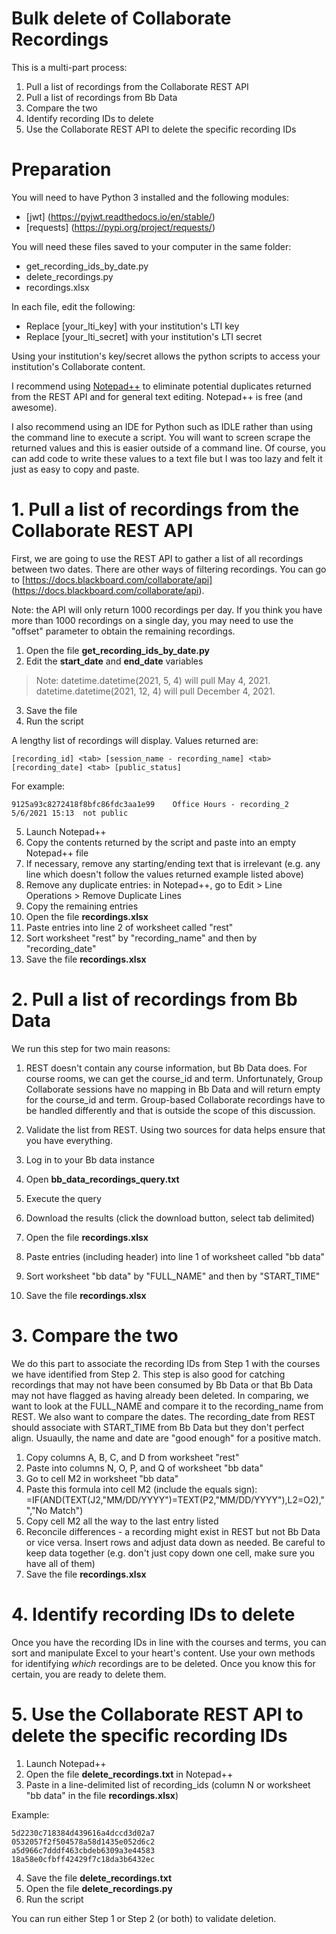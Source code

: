 # Bulk delete of Collaborate Recordings
This is a multi-part process:
1. Pull a list of recordings from the Collaborate REST API
2. Pull a list of recordings from Bb Data
3. Compare the two
4. Identify recording IDs to delete
5. Use the Collaborate REST API to delete the specific recording IDs

# Preparation
You will need to have Python 3 installed and the following modules:
- [jwt] (https://pyjwt.readthedocs.io/en/stable/)
- [requests] (https://pypi.org/project/requests/)

You will need these files saved to your computer in the same folder:
- get_recording_ids_by_date.py
- delete_recordings.py
- recordings.xlsx

In each file, edit the following:
 - Replace [your_lti_key] with your institution's LTI key
 - Replace [your_lti_secret] with your institution's LTI secret
 
Using your institution's key/secret allows the python scripts to access your institution's Collaborate content.

I recommend using [Notepad++](https://notepad-plus-plus.org/downloads/) to eliminate potential duplicates returned from the REST API and for general text editing.  Notepad++ is free (and awesome).  

I also recommend using an IDE for Python such as IDLE rather than using the command line to execute a script. You will want to screen scrape the returned values and this is easier outside of a command line.  Of course, you can add code to write these values to a text file but I was too lazy and felt it just as easy to copy and paste.

# 1. Pull a list of recordings from the Collaborate REST API
First, we are going to use the REST API to gather a list of all recordings between two dates.  There are other ways of filtering recordings. You can go to [https://docs.blackboard.com/collaborate/api] (https://docs.blackboard.com/collaborate/api). 

Note: the API will only return 1000 recordings per day.  If you think you have more than 1000 recordings on a single day, you may need to use the "offset" parameter to obtain the remaining recordings. 

1. Open the file **get_recording_ids_by_date.py**
2. Edit the **start_date** and **end_date** variables

> Note: datetime.datetime(2021, 5, 4) will pull May 4, 2021.  datetime.datetime(2021, 12, 4) will pull December 4, 2021.

3. Save the file
4. Run the script

A lengthy list of recordings will display. Values returned are:
```
[recording_id] <tab> [session_name - recording_name] <tab> [recording_date] <tab> [public_status]
```

For example:
```
9125a93c8272418f8bfc86fdc3aa1e99	Office Hours - recording_2	5/6/2021 15:13	not public
```

5. Launch Notepad++
6. Copy the contents returned by the script and paste into an empty Notepad++ file
7. If necessary, remove any starting/ending text that is irrelevant (e.g. any line which doesn't follow the values returned example listed above)
8. Remove any duplicate entries: in Notepad++, go to Edit > Line Operations > Remove Duplicate Lines
9. Copy the remaining entries
10. Open the file **recordings.xlsx**
11. Paste entries into line 2 of worksheet called "rest"
12. Sort worksheet "rest" by "recording_name" and then by "recording_date"
13. Save the file **recordings.xlsx**

# 2. Pull a list of recordings from Bb Data
We run this step for two main reasons:
1. REST doesn't contain any course information, but Bb Data does. For course rooms, we can get the course_id and term.  Unfortunately, Group Collaborate sessions have no mapping in Bb Data and will return empty for the course_id and term. Group-based Collaborate recordings have to be handled differently and that is outside the scope of this discussion.
2. Validate the list from REST.  Using two sources for data helps ensure that you have everything.

1. Log in to your Bb data instance
2. Open **bb_data_recordings_query.txt** 
3. Execute the query
4. Download the results (click the download button, select tab delimited)
5. Open the file **recordings.xlsx**
6. Paste entries (including header) into line 1 of worksheet called "bb data"
7. Sort worksheet "bb data" by "FULL_NAME" and then by "START_TIME"
8. Save the file **recordings.xlsx**

# 3. Compare the two
We do this part to associate the recording IDs from Step 1 with the courses we have identified from Step 2. This step is also good for catching recordings that may not have been consumed by Bb Data or that Bb Data may not have flagged as having already been deleted. In comparing, we want to look at the FULL_NAME and compare it to the recording_name from REST.  We also want to compare the dates.  The recording_date from REST should associate with START_TIME from Bb Data but they don't perfect align. Usuaully, the name and date are "good enough" for a positive match.

1. Copy columns A, B, C, and D from worksheet "rest"
2. Paste into columns N, O, P, and Q of worksheet "bb data"
3. Go to cell M2 in worksheet "bb data"
4. Paste this formula into cell M2 (include the equals sign): =IF(AND(TEXT(J2,"MM/DD/YYYY")=TEXT(P2,"MM/DD/YYYY"),L2=O2),"","No Match")
5. Copy cell M2 all the way to the last entry listed
6. Reconcile differences - a recording might exist in REST but not Bb Data or vice versa. Insert rows and adjust data down as needed. Be careful to keep data together (e.g. don't just copy down one cell, make sure you have all of them)
7. Save the file **recordings.xlsx**

# 4. Identify recording IDs to delete
Once you have the recording IDs in line with the courses and terms, you can sort and manipulate Excel to your heart's content.  Use your own methods for identifying *which* recordings are to be deleted.  Once you know this for certain, you are ready to delete them.

# 5. Use the Collaborate REST API to delete the specific recording IDs

1. Launch Notepad++
2. Open the file **delete_recordings.txt** in Notepad++
3. Paste in a line-delimited list of recording_ids (column N or worksheet "bb data" in the file **recordings.xlsx**)

Example:
```
5d2230c718384d439616a4dccd3d02a7
0532057f2f504578a58d1435e052d6c2
a5d966c7dddf463cbdeb6309a3e44583
18a58e0cfbff42429f7c18da3b6432ec
```

4. Save the file **delete_recordings.txt**
5. Open the file **delete_recordings.py**
6. Run the script

You can run either Step 1 or Step 2 (or both) to validate deletion.